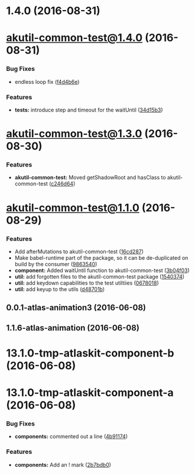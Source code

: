 <a name="1.4.0"></a>
# 1.4.0 (2016-08-31)



<a name="akutil-common-test@1.4.0"></a>
# akutil-common-test@1.4.0 (2016-08-31)


### Bug Fixes

* endless loop fix ([f4d4b6e](https://bitbucket.org/atlassian/atlaskit/commits/f4d4b6e))


### Features

* **tests:** introduce step and timeout for the waitUntil ([34d15b3](https://bitbucket.org/atlassian/atlaskit/commits/34d15b3))



<a name="akutil-common-test@1.3.0"></a>
# akutil-common-test@1.3.0 (2016-08-30)


### Features

* **akutil-common-test:** Moved getShadowRoot and hasClass to akutil-common-test ([c246d64](https://bitbucket.org/atlassian/atlaskit/commits/c246d64))



<a name="akutil-common-test@1.1.0"></a>
# akutil-common-test@1.1.0 (2016-08-29)


### Features

* Add afterMutations to akutil-common-test ([16cd287](https://bitbucket.org/atlassian/atlaskit/commits/16cd287))
* Make babel-runtime part of the package, so it can be de-duplicated on build by the consumer ([9863540](https://bitbucket.org/atlassian/atlaskit/commits/9863540))
* **component:** Added waitUntil function to akutil-common-test ([3b04f03](https://bitbucket.org/atlassian/atlaskit/commits/3b04f03))
* **util:** add forgotten files to the akutil-common-test package ([1540374](https://bitbucket.org/atlassian/atlaskit/commits/1540374))
* **util:** add keydown capabilities to the test utiltiies ([0678018](https://bitbucket.org/atlassian/atlaskit/commits/0678018))
* **util:** add keyup to the utils ([d48701b](https://bitbucket.org/atlassian/atlaskit/commits/d48701b))



<a name="0.0.1-atlas-animation3"></a>
## 0.0.1-atlas-animation3 (2016-06-08)



<a name="1.1.6-atlas-animation"></a>
## 1.1.6-atlas-animation (2016-06-08)



<a name="13.1.0-tmp-atlaskit-component-b"></a>
# 13.1.0-tmp-atlaskit-component-b (2016-06-08)



<a name="13.1.0-tmp-atlaskit-component-a"></a>
# 13.1.0-tmp-atlaskit-component-a (2016-06-08)


### Bug Fixes

* **components:** commented out a line ([4b91174](https://bitbucket.org/atlassian/atlaskit/commits/4b91174))


### Features

* **components:** Add an ! mark ([2b7bdb0](https://bitbucket.org/atlassian/atlaskit/commits/2b7bdb0))




